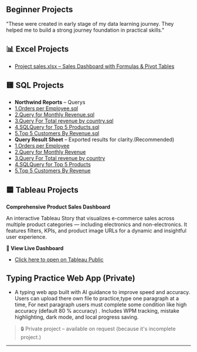 ## Beginner Projects
"These were created in early stage of my data learning journey. They helped me to build a strong journey foundation in practical skills."

## 📊 Excel Projects

- [Project sales.xlsx – Sales Dashboard with Formulas & Pivot Tables](https://github.com/amjad-dev-analytics/Portfolio/raw/main/Project%20sales%20.xlsx)
	

## 🟨 SQL Projects
- **Northwind Reports** – Querys
-  [1.Orders per Employee.sql](https://github.com/amjad-dev-analytics/Portfolio/blob/main/Orders%20per%20Employee.sql)
-  [2.Query for Monthly Revenue.sql](https://github.com/amjad-dev-analytics/Portfolio/blob/main/Query%20for%20Monthly%20Revenue.sql)
-  [3.Query For Total revenue by country.sql](https://github.com/amjad-dev-analytics/Portfolio/blob/main/Query%20For%20Total%20revenue%20by%20country.sql)
-  [4.SQLQuery for Top 5 Products.sql](https://github.com/amjad-dev-analytics/Portfolio/blob/main/SQLQuery%20for%20Top%205%20Products.sql)
-  [5.Top 5 Customers By Revenue.sql](https://github.com/amjad-dev-analytics/Portfolio/blob/main/Top%205%20Customers%20By%20Revenue.sql)
- **Query Result Sheet** – Exported results for clarity.(Recommended)
-  [1.Orders per Employee](https://github.com/amjad-dev-analytics/Portfolio/blob/main/Orders%20Per%20Employee.png)
-  [2.Query for Monthly Revenue](https://github.com/amjad-dev-analytics/Portfolio/blob/main/Monthly%20Revenue.png)
-  [3.Query For Total revenue by country](https://github.com/amjad-dev-analytics/Portfolio/blob/main/Total%20revenue%20by%20country.png)
-  [4.SQLQuery for Top 5 Products](https://github.com/amjad-dev-analytics/Portfolio/blob/main/Top%205%20Products.png)
-  [5.Top 5 Customers By Revenue](https://github.com/amjad-dev-analytics/Portfolio/blob/main/Top%205%20Customers%20By%20Revenue.png)
## 🟦 Tableau Projects
**Comprehensive Product Sales Dashboard**

An interactive Tableau Story that visualizes e-commerce sales across multiple product categories — including electronics and non-electronics. It features filters, KPIs, and product image URLs for a dynamic and insightful user experience.

**🔗 View Live Dashboard**
- [Click here to open on Tableau Public](https://public.tableau.com/app/profile/amjad.baig/viz/ComprehensiveProductSalesDashboardSalesRegionCustomerInsights/ComprehensiveProductSalesStory)
## Typing Practice Web App (Private)

-  A typing web app built with AI guidance to improve speed and accuracy. Users can upload there own file to practice,type one paragraph at a time, For next paragraph users must complete some condition like high accuracy (default 80 % accuracy) . Includes WPM tracking, mistake highlighting, dark mode, and local progress saving.
  
> 🔒 Private project – available on request
(because it's incomplete project.)
---

